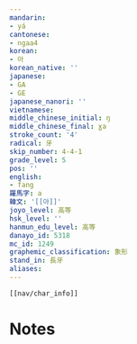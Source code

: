 ```yaml
---
mandarin:
- yá
cantonese:
- ngaa4
korean:
- 아
korean_native: ''
japanese:
- GA
- GE
japanese_nanori: ''
vietnamese:
middle_chinese_initial: ŋ
middle_chinese_final: ɣa
stroke_count: '4'
radical: 牙
skip_number: 4-4-1
grade_level: 5
pos: ''
english:
- fang
羅馬字: a
韓文: '[[아]]'
joyo_level: 高等
hsk_level: ''
hanmun_edu_level: 高等
danayo_id: 5318
mc_id: 1249
graphemic_classification: 象形
stand_in: 長牙
aliases:
---
```

```meta-bind-embed
[[nav/char_info]]
```

# Notes
